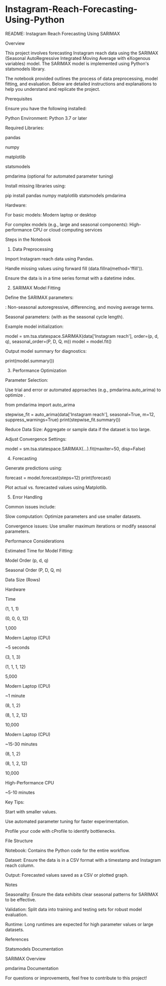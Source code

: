 # Instagram-Reach-Forecasting-Using-Python

README: Instagram Reach Forecasting Using SARIMAX

Overview

This project involves forecasting Instagram reach data using the SARIMAX (Seasonal AutoRegressive Integrated Moving Average with eXogenous variables) model. The SARIMAX model is implemented using Python's statsmodels library.

The notebook provided outlines the process of data preprocessing, model fitting, and evaluation. Below are detailed instructions and explanations to help you understand and replicate the project.

Prerequisites

Ensure you have the following installed:

Python Environment: Python 3.7 or later

Required Libraries:

pandas

numpy

matplotlib

statsmodels

pmdarima (optional for automated parameter tuning)

Install missing libraries using:

pip install pandas numpy matplotlib statsmodels pmdarima

Hardware:

For basic models: Modern laptop or desktop

For complex models (e.g., large  and seasonal components): High-performance CPU or cloud computing services

Steps in the Notebook

1. Data Preprocessing

Import Instagram reach data using Pandas.

Handle missing values using forward fill (data.fillna(method='ffill')).

Ensure the data is in a time series format with a datetime index.

2. SARIMAX Model Fitting

Define the SARIMAX parameters:

: Non-seasonal autoregressive, differencing, and moving average terms.

Seasonal parameters:  (with  as the seasonal cycle length).

Example model initialization:

model = sm.tsa.statespace.SARIMAX(data['Instagram reach'],
                                  order=(p, d, q),
                                  seasonal_order=(P, D, Q, m))
model = model.fit()

Output model summary for diagnostics:

print(model.summary())

3. Performance Optimization

Parameter Selection:

Use trial and error or automated approaches (e.g., pmdarima.auto_arima) to optimize .

from pmdarima import auto_arima

stepwise_fit = auto_arima(data['Instagram reach'],
                          seasonal=True,
                          m=12,
                          suppress_warnings=True)
print(stepwise_fit.summary())

Reduce Data Size: Aggregate or sample data if the dataset is too large.

Adjust Convergence Settings:

model = sm.tsa.statespace.SARIMAX(...).fit(maxiter=50, disp=False)

4. Forecasting

Generate predictions using:

forecast = model.forecast(steps=12)
print(forecast)

Plot actual vs. forecasted values using Matplotlib.

5. Error Handling

Common issues include:

Slow computation: Optimize parameters and use smaller datasets.

Convergence issues: Use smaller maximum iterations or modify seasonal parameters.

Performance Considerations

Estimated Time for Model Fitting:

Model Order (p, d, q)

Seasonal Order (P, D, Q, m)

Data Size (Rows)

Hardware

Time

(1, 1, 1)

(0, 0, 0, 12)

1,000

Modern Laptop (CPU)

~5 seconds

(3, 1, 3)

(1, 1, 1, 12)

5,000

Modern Laptop (CPU)

~1 minute

(8, 1, 2)

(8, 1, 2, 12)

10,000

Modern Laptop (CPU)

~15-30 minutes

(8, 1, 2)

(8, 1, 2, 12)

10,000

High-Performance CPU

~5-10 minutes

Key Tips:

Start with smaller  values.

Use automated parameter tuning for faster experimentation.

Profile your code with cProfile to identify bottlenecks.

File Structure

Notebook: Contains the Python code for the entire workflow.

Dataset: Ensure the data is in a CSV format with a timestamp and Instagram reach column.

Output: Forecasted values saved as a CSV or plotted graph.

Notes

Seasonality: Ensure the data exhibits clear seasonal patterns for SARIMAX to be effective.

Validation: Split data into training and testing sets for robust model evaluation.

Runtime: Long runtimes are expected for high parameter values or large datasets.

References

Statsmodels Documentation

SARIMAX Overview

pmdarima Documentation

For questions or improvements, feel free to contribute to this project!
